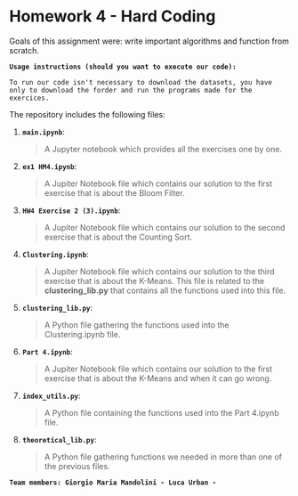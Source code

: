 # Homework 4 - Hard Coding

Goals of this assignment were: write important algorithms and function from scratch. 

__`Usage instructions (should you want to execute our code):`__

	To run our code isn't necessary to download the datasets, you have only to download the forder and run the programs made for the exercices.
 
The repository includes the following files:
1. __`main.ipynb`__: 
     > A Jupyter notebook which provides all the exercises one by one.
			
2. __`ex1 HM4.ipynb`__:
      > A Jupiter Notebook file which contains our solution to the first exercise that is about the Bloom Filter. 

3. __`HW4 Exercise 2 (3).ipynb`__:
      > A Jupiter Notebook file which contains our solution to the second exercise that is about the Counting Sort. 
      
4. __`Clustering.ipynb`__:
      > A Jupiter Notebook file which contains our solution to the third exercise that is about the K-Means. This file is related to the **clustering_lib.py** that contains all the functions used into this file.
      
5. __`clustering_lib.py`__:
      > A Python file gathering the functions used into the Clustering.ipynb file. 
      
6. __`Part 4.ipynb`__:
      > A Jupiter Notebook file which contains our solution to the first exercise that is about the K-Means and when it can go wrong.
      
7. __`index_utils.py`__:
      > A Python file containing the functions used into the Part 4.ipynb file.
      
8. __`theoretical_lib.py`__:
      > A Python file gathering functions we needed in more than one of the previous files.

__`Team members: Giorgio Maria Mandolini - Luca Urban - `__
